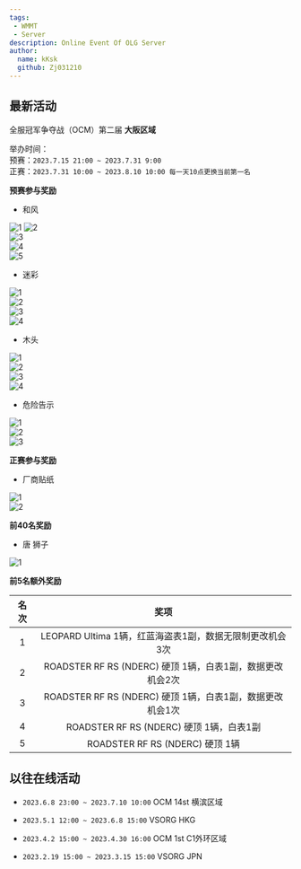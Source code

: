 ```yaml
---
tags: 
 - WMMT
 - Server
description: Online Event Of OLG Server
author:
  name: kKsk
  github: Zj031210
---
```


## 最新活动

全服冠军争夺战（OCM）第二届 **大阪区域**

举办时间：  
预赛：`2023.7.15 21:00 ~ 2023.7.31 9:00`  
正赛：`2023.7.31 10:00 ~ 2023.8.10 10:00 每一天10点更换当前第一名`

**预赛参与奖励**

- 和风

![1](https://pic.imgdb.cn/item/64b236f01ddac507ccd4bae9.png)
![2](https://pic.imgdb.cn/item/64b236f01ddac507ccd4bb4d.png)  
![3](https://pic.imgdb.cn/item/64b236f01ddac507ccd4bb98.png)  
![4](https://pic.imgdb.cn/item/64b236f01ddac507ccd4ba1e.png)  
![5](https://pic.imgdb.cn/item/64b236f01ddac507ccd4ba97.png)  

- 迷彩

![1](https://pic.imgdb.cn/item/64b2375a1ddac507ccd675ef.png)  
![2](https://pic.imgdb.cn/item/64b2375a1ddac507ccd674f1.png)  
![3](https://pic.imgdb.cn/item/64b2375a1ddac507ccd6754b.png)  
![4](https://pic.imgdb.cn/item/64b2375a1ddac507ccd67590.png)

- 木头

![1](https://pic.imgdb.cn/item/64b237951ddac507ccd762a1.png)  
![2](https://pic.imgdb.cn/item/64b237951ddac507ccd762e3.png)  
![3](https://pic.imgdb.cn/item/64b237951ddac507ccd763e2.png)  
![4](https://pic.imgdb.cn/item/64b237951ddac507ccd7624d.png)  

- 危险告示

![1](https://pic.imgdb.cn/item/64b237be1ddac507ccd7efe0.png)  
![2](https://pic.imgdb.cn/item/64b237be1ddac507ccd7f040.png)  
![3](https://pic.imgdb.cn/item/64b237be1ddac507ccd7ef78.png)  

**正赛参与奖励**

- 厂商贴纸

![1](https://pic.imgdb.cn/item/64b237ec1ddac507ccd888a1.png)  
![2](https://pic.imgdb.cn/item/64b237ec1ddac507ccd889d8.png)  

**前40名奖励**

- 唐 狮子

![1](https://pic.imgdb.cn/item/64b238041ddac507ccd8ee2c.png)

**前5名额外奖励**

<div class="table-wrapper" markdown="block">

| **名次** | **奖项**                                     |
|:------:|:------------------------------------------:|
| 1      | LEOPARD Ultima 1辆，红蓝海盗表1副，数据无限制更改机会3次      |
| 2      | ROADSTER RF RS (NDERC) 硬顶 1辆，白表1副，数据更改机会2次 |
| 3      | ROADSTER RF RS (NDERC) 硬顶 1辆，白表1副，数据更改机会1次 |
| 4      | ROADSTER RF RS (NDERC) 硬顶 1辆，白表1副          |
| 5      | ROADSTER RF RS (NDERC) 硬顶 1辆               |

</div>

## 以往在线活动

- `2023.6.8 23:00 ~ 2023.7.10 10:00`  OCM 14st 横滨区域

- `2023.5.1 12:00 ~ 2023.6.8 15:00`  VSORG HKG

- `2023.4.2 15:00 ~ 2023.4.30 16:00`  OCM 1st C1外环区域  

- `2023.2.19 15:00 ~ 2023.3.15 15:00`  VSORG JPN